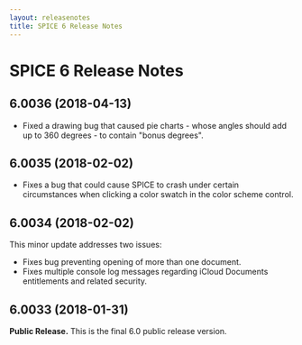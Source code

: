 ```yaml
---
layout: releasenotes
title: SPICE 6 Release Notes
---
```


# SPICE 6 Release Notes

## 6.0036 (2018-04-13)

* Fixed a drawing bug that caused pie charts - whose angles should add up to 360 degrees - to contain "bonus degrees".

## 6.0035 (2018-02-02)

* Fixes a bug that could cause SPICE to crash under certain circumstances when clicking a color swatch in the color scheme control.

## 6.0034 (2018-02-02)

This minor update addresses two issues:

* Fixes bug preventing opening of more than one document.
* Fixes multiple console log messages regarding iCloud Documents entitlements and related security.

## 6.0033 (2018-01-31)

**Public Release.** This is the final 6.0 public release version.